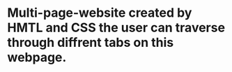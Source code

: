 # Multi-page-website created by HMTL and CSS the user can traverse through diffrent tabs on this webpage.
